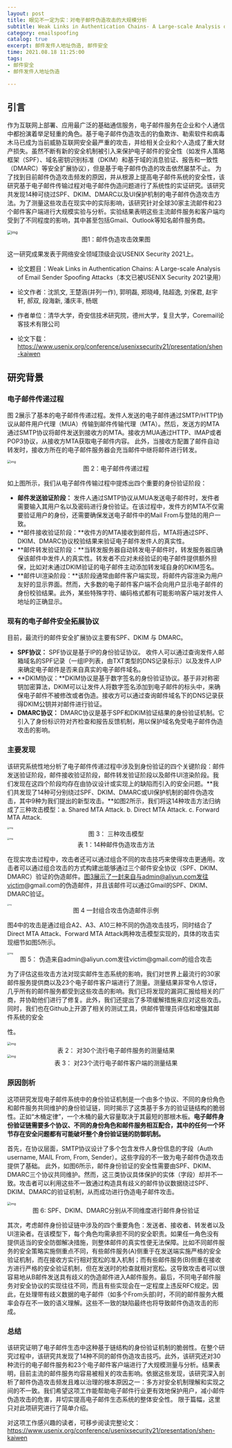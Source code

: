 ```yaml
---
layout: post
title: 眼见不一定为实：对电子邮件伪造攻击的大规模分析
subtitle: Weak Links in Authentication Chains- A Large-scale Analysis of Email Sender Spoofing Attacks
category: emailspoofing
catalog: true
excerpt: 邮件发件人地址伪造, 邮件安全
time: 2021.08.18 11:25:00
tags:
- 邮件安全
- 邮件发件人地址伪造

---
```

## 引言

作为互联网上部署、应用最广泛的基础通信服务，电子邮件服务在企业和个人通信中都扮演着举足轻重的角色。基于电子邮件伪造攻击的钓鱼欺诈、勒索软件和病毒木马已成为当前威胁互联网安全最严重的攻击，并给相关企业和个人造成了重大财产损失。虽然不断有新的安全机制被引入来保护电子邮件的安全性（如发件人策略框架（SPF）、域名密钥识别标准（DKIM）和基于域的消息验证、报告和一致性（DMARC）等安全扩展协议），但是基于电子邮件伪造的攻击依然屡禁不止。
为了找到目前邮件伪造攻击频发的原因，并从根源上提高电子邮件系统的安全性，该研究基于电子邮件传输过程对电子邮件伪造问题进行了系统性的实证研究。该研究共发现14种可绕过SPF、DKIM、DMARC以及UI保护机制的电子邮件伪造攻击方法。为了测量这些攻击在现实中的实际影响，该研究针对全球30家主流邮件和23个邮件客户端进行大规模实验与分析。实验结果表明这些主流邮件服务和客户端均受到了不同程度的影响，其中甚至包括Gmail、Outlook等知名邮件服务商。

<img src="https://mo-xiaoxi.github.io/img/post/email/0.png" alt="img" style="zoom:60%;"/>

<center>图1：邮件伪造攻击效果图</center>

这一研究成果发表于网络安全领域顶级会议USENIX Security 2021上。

- 论文题目：Weak Links in Authentication Chains: A Large-scale Analysis of Email Sender Spoofing Attacks（本文已被USENIX Security 2021录用）

- 论文作者：沈凯文, 王楚涵(并列一作), 郭明磊, 郑晓峰, 陆超逸, 刘保君, 赵宇轩, 郝双, 段海新, 潘庆丰, 杨珉

- 作者单位：清华大学，奇安信技术研究院，德州大学，复旦大学，Coremail论客技术有限公司

- 论文下载：https://www.usenix.org/conference/usenixsecurity21/presentation/shen-kaiwen

  

## 研究背景

### 电子邮件传递过程

图 2展示了基本的电子邮件传递过程。发件人发送的电子邮件通过SMTP/HTTP协议从邮件用户代理（MUA）传输到邮件传输代理（MTA）。然后，发送方的MTA通过SMTP协议将邮件发送到接收方的MTA。接收方MUA通过HTTP、IMAP或者POP3协议，从接收方MTA获取电子邮件内容。 此外，当接收方配置了邮件自动转发时，接收方所在的电子邮件服务器会充当邮件中继将邮件进行转发。



<img src="https://mo-xiaoxi.github.io/img/post/email/1.png" alt="img" style="zoom:50%;" />

<center>图 2：电子邮件传递过程</center>



如上图所示，我们从电子邮件传输过程中提炼出四个重要的身份验证阶段：

- **邮件发送验证阶段：** 发件人通过SMTP协议从MUA发送电子邮件时，发件者需要输入其用户名以及密码进行身份验证。在该过程中，发件方的MTA不仅需要验证用户的身份，还需要确保发送电子邮件中的Mail From与登陆的用户一致。
- **邮件接收验证阶段：**收件方的MTA接收到邮件后，MTA将通过SPF、DKIM、DMARC协议校验结果来验证电子邮件发件人的真实性。
- **邮件转发验证阶段：**当转发服务器自动转发电子邮件时，转发服务器应确保该邮件中发件人的真实性。转发者不应对未经验证的电子邮件提供额外担保，比如对未通过DKIM验证的电子邮件主动添加转发域自身的DKIM签名。
- **邮件UI渲染阶段：**该阶段通常由邮件客户端实现，将邮件内容渲染为用户友好的显示界面。然而，大多数的电子邮件客户端不会向用户显示电子邮件的身份校验结果。此外，某些特殊字符、编码格式都有可能影响客户端对发件人地址的正确显示。

### **现有的电子邮件安全拓展协议**

目前，最流行的邮件安全扩展协议主要有SPF、DKIM 与 DMARC。

- **SPF协议：** SPF协议是基于IP的身份验证协议。 收件人可以通过查询发件人邮箱域名的SPF记录（一组IP列表，由TXT类型的DNS记录标示）以及发件人IP来确定电子邮件是否来自真实的电子邮件域名。
- **DKIM协议：**DKIM协议是基于数字签名的身份验证协议。基于非对称密钥加密算法，DKIM可以让发件人将数字签名添加到电子邮件的标头中，来确保电子邮件不被修改或者伪造。接收方可以通过查询邮件域名下的DNS记录获得DKIM公钥并对邮件进行验证。
- **DMARC协议：** DMARC协议是基于SPF和DKIM验证结果的身份验证机制。它引入了身份标识符对齐检查和报告反馈机制，用以保护域名免受电子邮件伪造攻击的影响。

### 主要发现

该研究系统性地分析了电子邮件传递过程中涉及到身份验证的四个关键阶段：邮件发送验证阶段，邮件接收验证阶段，邮件转发验证阶段以及邮件UI渲染阶段。我们发现在这四个阶段均存在由协议设计或实现上的缺陷而引入的安全问题。**我们共发现了14种可分别绕过SPF、DKIM、DMARC或UI保护机制的邮件伪造攻击，其中9种为我们提出的新型攻击。**如图2所示，我们将这14种攻击方法归纳成了三种攻击模型：a. Shared MTA Attack. b. Direct MTA Attack. c. Forward MTA Attack. 

<img src="https://mo-xiaoxi.github.io/img/post/email/2.png" alt="img" style="zoom: 33%;" />

<center>图 3： 三种攻击模型</center>



<img src="https://mo-xiaoxi.github.io/img/post/email/3.png" alt="img" style="zoom:33%;" />

<center>表 1：14种邮件伪造攻击方法</center>

在现实攻击过程中，攻击者还可以通过组合不同的攻击技巧来使得攻击更通用。攻击者可以通过组合攻击的方式构建出能够通过三个邮件安全协议（SPF、DKIM、DMARC）验证的伪造邮件。图3展示了一封来自与admin@aliyun.com发往victim@gmail.com的伪造邮件，并且该邮件可以通过Gmail的SPF、DKIM、DMARC验证。

<img src="https://mo-xiaoxi.github.io/img/post/email/4.png" alt="img" style="zoom: 25%;" />

<center>图 4 一封组合攻击伪造邮件示例</center>

图4中的攻击是通过组合A2、A3、A10三种不同的伪造攻击技巧，同时结合了Direct MTA Attack、Forward MTA Attack两种攻击模型实现的，具体的攻击实现细节如图5所示。

<img src="https://mo-xiaoxi.github.io/img/post/email/5.png" alt="img" style="zoom:33%;" />

<center>图 5： 伪造来自admin@aliyun.com发往victim@gmail.com的组合攻击</center>

为了评估这些攻击方法对现实邮件生态系统的影响，我们对世界上最流行的30家邮件服务提供商以及23个电子邮件客户端进行了测量。测量结果非常令人惊讶，几乎所有的邮件服务都受到这些攻击的影响。我们已将发现的漏洞汇报给相关的厂商，并协助他们进行了修复。此外，我们还提出了多项缓解措施来应对这些攻击。同时，我们也在Github上开源了相关的测试工具，供邮件管理员评估和增强其邮件系统的安全

性。

<img src="https://mo-xiaoxi.github.io/img/post/email/6.png" alt="img" style="zoom:50%;" />

<center>表 2： 对30个流行电子邮件服务的测量结果</center>



<img src="https://mo-xiaoxi.github.io/img/post/email/7.png" alt="img" style="zoom:50%;" />

<center>表 3： 对23个流行电子邮件客户端的测量结果</center>

### 原因剖析

这项研究发现电子邮件系统中的身份验证机制是一个由多个协议、不同的身份角色和邮件服务共同维护的身份验证链，同时揭示了这类基于多方的验证链结构的脆弱性。正如“木桶定律”，一个木桶的最大容量取决于其最短的那根木板。**电子邮件身份验证链需要多个协议、不同的身份角色和邮件服务相互配合，其中的任何一个环节存在安全问题都有可能破坏整个身份验证链的防御机制。**

首先，在协议层面，SMTP协议设计了多个包含发件人身份信息的字段（Auth username, MAIL From, From, Sender）。这些字段的不一致为电子邮件伪造攻击提供了基础。 此外，如图6所示，邮件身份验证的安全性需要由SPF、DKIM、DMARC三个协议共同维护。然而，这三类协议具体保护的实体（字段）却并不一致。攻击者可以利用这些不一致通过构造具有歧义的邮件协议数据绕过SPF、DKIM、DMARC的验证机制，从而成功进行伪造电子邮件攻击。

<img src="https://mo-xiaoxi.github.io/img/post/email/8.png" alt="img" style="zoom:50%;" />

<center>图 6: SPF、DKIM、DMARC分别从不同维度进行邮件身份验证</center>

其次，考虑邮件身份验证链中涉及的四个重要角色：发送者、接收者、转发者以及UI渲染者。在该模型下，每个角色均需承担不同的安全职责。如果任一角色没有提供适当的安全防御解决措施，则整体邮件的真实性便无法保障。比如不同邮件服务的安全策略实施侧重点不同，有些邮件服务(A)侧重于在发送端实施严格的安全验证机制，而在接收方实行相对宽松的准入机制；而有些邮件服务(B)侧重在接收方进行严格的安全验证机制，但在发送时的检查就相对宽松。这导致攻击者可以很容易地从B邮件发送具有歧义的伪造邮件进入A邮件服务。最后，不同电子邮件服务对安全协议的实现往往不同，而且有些实现会在一定程度上违反RFC规定。因此，在处理带有歧义数据的电子邮件（如多个From头部)时，不同的邮件服务大概率会存在不一致的语义理解。这些不一致的缺陷最终也将导致邮件伪造攻击的形成。

###  总结

该研究证明了电子邮件生态中这种基于链结构的身份验证机制的脆弱性。在整个研究过程中，该研究共发现了14种不同的邮件伪造攻击技巧。此外，该研究还对30种流行的电子邮件服务和23个电子邮件客户端进行了大规模测量与分析。结果表明，目前主流的邮件服务均容易被相关的攻击影响。依据这些发现，该研究深入剖析了邮件伪造攻击频发且难以治理的根本原因之一：多方对安全机制理解和实现之间的不一致。我们希望这项工作能帮助电子邮件行业更有效地保护用户，减小邮件伪造攻击的危害，并切实提高电子邮件生态系统的整体安全性。
限于篇幅，这里只对此项研究进行了简单介绍。

对这项工作感兴趣的读者，可移步阅读完整论文：https://www.usenix.org/conference/usenixsecurity21/presentation/shen-kaiwen

